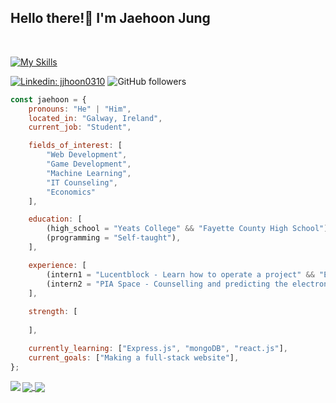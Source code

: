 <h2>Hello there!👋  I'm Jaehoon Jung</h2>
<br>

[![My Skills](https://skillicons.dev/icons?i=js,ts,html,css,nodejs,py)](https://skillicons.dev)

[![Linkedin: jjhoon0310](https://img.shields.io/badge/-jjhoon0310-blue?style=flat-square&logo=Linkedin&logoColor=white&link=https://www.linkedin.com/in/jjhoon0310-p-singh/)](https://www.linkedin.com/in/jjhoon0310/)
![GitHub followers](https://img.shields.io/github/followers/jjhoon0310?label=Follow&style=social)

```javascript
const jaehoon = {
    pronouns: "He" | "Him",
    located_in: "Galway, Ireland",
    current_job: "Student",

    fields_of_interest: [
        "Web Development",
        "Game Development",
        "Machine Learning",
        "IT Counseling",
        "Economics"
    ],

    education: [
        (high_school = "Yeats College" && "Fayette County High School"),
        (programming = "Self-taught"),
    ],

    experience: [
        (intern1 = "Lucentblock - Learn how to operate a project" && "Experience how a real business program"),
        (intern2 = "PIA Space - Counselling and predicting the electronic car industry"),
    ],
    
    strength: [
        
    ],

    currently_learning: ["Express.js", "mongoDB", "react.js"],
    current_goals: ["Making a full-stack website"],
};
```

<a href="https://git.io/streak-stats">
  <img align="left" src="https://streak-stats.demolab.com?user=jjhoon0310&theme=github-dark-blue&hide_border=true" />
</a>

<a href="https://github.com/anuraghazra/github-readme-stats">
  <img align="center" src="https://github-readme-stats.vercel.app/api?username=jjhoon0310&hide_border=true&show_icons=true&theme=github_dark" />
</a>

<a href="https://github.com/anuraghazra/github-readme-stats">
  <img align="center" src="https://github-readme-stats.vercel.app/api/top-langs/?username=jjhoon0310&hide_border=true&theme=github_dark&layout=compact" />
</a>
